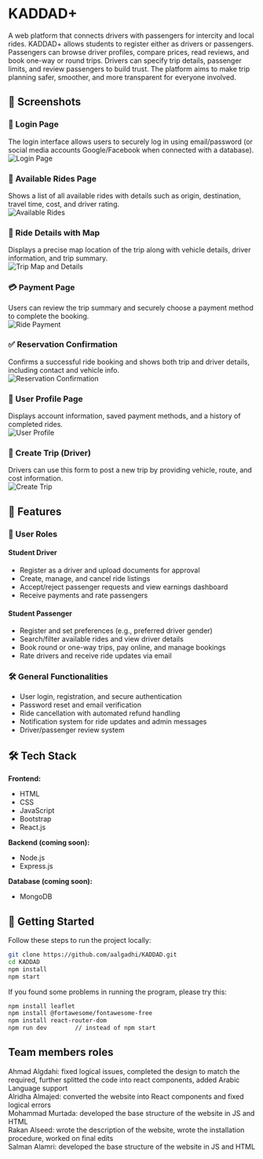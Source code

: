 # KADDAD+

A web platform that connects drivers with passengers for intercity and local rides.
KADDAD+ allows students to register either as drivers or passengers. Passengers can browse driver profiles, compare prices, read reviews, and book one-way or round trips. Drivers can specify trip details, passenger limits, and review passengers to build trust. The platform aims to make trip planning safer, smoother, and more transparent for everyone involved.




## 📸 Screenshots


### 🔐 Login Page


The login interface allows users to securely log in using email/password (or social media accounts Google/Facebook when connected with a database).
![Login Page](assets/login.png)


### 🚗 Available Rides Page


Shows a list of all available rides with details such as origin, destination, travel time, cost, and driver rating.  
![Available Rides](assets/available-rides.png)


### 📍 Ride Details with Map  


Displays a precise map location of the trip along with vehicle details, driver information, and trip summary.  
![Trip Map and Details](assets/ride-details.png)


### 💳 Payment Page  


Users can review the trip summary and securely choose a payment method to complete the booking.  
![Ride Payment](assets/payment.png)


### ✅ Reservation Confirmation  


Confirms a successful ride booking and shows both trip and driver details, including contact and vehicle info.  
![Reservation Confirmation](assets/reservation-confirmed.png)


### 👤 User Profile Page  


Displays account information, saved payment methods, and a history of completed rides.  
![User Profile](assets/profile.png)


### 📝 Create Trip (Driver)  


Drivers can use this form to post a new trip by providing vehicle, route, and cost information.  
![Create Trip](assets/create-trip.png)






## 🚀 Features

### 👥 User Roles
<!--
#### Admin
- Manage driver approvals and user reports
- Review ride listings, handle disputes, process refunds
- Send notifications and view platform analytics
-->
#### Student Driver
- Register as a driver and upload documents for approval
- Create, manage, and cancel ride listings
- Accept/reject passenger requests and view earnings dashboard
- Receive payments and rate passengers

#### Student Passenger
- Register and set preferences (e.g., preferred driver gender)
- Search/filter available rides and view driver details
- Book round or one-way trips, pay online, and manage bookings
- Rate drivers and receive ride updates via email

### 🛠 General Functionalities
- User login, registration, and secure authentication
- Password reset and email verification
- Ride cancellation with automated refund handling
- Notification system for ride updates and admin messages
- Driver/passenger review system
<!--
### 📈 Admin Dashboard
- Visual analytics of active rides, earnings, disputes
- Exportable reports
-->


## 🛠️ Tech Stack

**Frontend:**  
- HTML
- CSS
- JavaScript  
- Bootstrap  
- React.js

**Backend (coming soon):**  
- Node.js 
- Express.js

**Database (coming soon):**  
- MongoDB


## 🚀 Getting Started

Follow these steps to run the project locally:

```bash
git clone https://github.com/aalgadhi/KADDAD.git
cd KADDAD
npm install
npm start
```

If you found some problems in running the program, please try this:
```bash
npm install leaflet
npm install @fortawesome/fontawesome-free
npm install react-router-dom
npm run dev        // instead of npm start
```

## Team members roles
Ahmad Algdahi: fixed logical issues, completed the design to match the required, further splitted the code into react components, added Arabic Language support<br>
Alridha Almajed: converted the website into React components and fixed logical errors<br>
Mohammad Murtada: developed the base structure of the website in JS and HTML<br>
Rakan Alseed: wrote the description of the website, wrote the installation procedure, worked on final edits<br>
Salman Alamri: developed the base structure of the website in JS and HTML<br>
